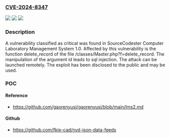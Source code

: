 ### [CVE-2024-8347](https://cve.mitre.org/cgi-bin/cvename.cgi?name=CVE-2024-8347)
![](https://img.shields.io/static/v1?label=Product&message=Computer%20Laboratory%20Management%20System&color=blue)
![](https://img.shields.io/static/v1?label=Version&message=%3D%201.0%20&color=brighgreen)
![](https://img.shields.io/static/v1?label=Vulnerability&message=CWE-89%20SQL%20Injection&color=brighgreen)

### Description

A vulnerability classified as critical was found in SourceCodester Computer Laboratory Management System 1.0. Affected by this vulnerability is the function delete_record of the file /classes/Master.php?f=delete_record. The manipulation of the argument id leads to sql injection. The attack can be launched remotely. The exploit has been disclosed to the public and may be used.

### POC

#### Reference
- https://github.com/gaorenyusi/gaorenyusi/blob/main/lms2.md

#### Github
- https://github.com/fkie-cad/nvd-json-data-feeds

